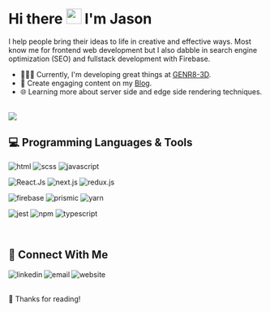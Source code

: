 # Hi there <img src="https://raw.githubusercontent.com/iampavangandhi/iampavangandhi/master/gifs/Hi.gif" width="30px" height="30px"> I'm Jason 


I help people bring their ideas to life in creative and effective ways. Most know me for frontend web development but I also dabble in search engine optimization (SEO) and fullstack development with Firebase.<br>

- 👨🏿‍💻 Currently, I'm developing great things at [GENR8-3D](https://genr83d.com/).
- 📝 Create engaging content on my [Blog](https://www.devjasonclarke.com/blog).
- 🌐 Learning more about server side and edge side rendering techniques.


<br>
<img src='https://github-readme-stats.vercel.app/api?username=devjasonclarke&theme=vue-dark&show_icons=true'/>


<br>

## 💻 Programming Languages & Tools
<img alt="html" src="https://img.shields.io/badge/HTML5-E34F26?style=for-the-badge&logo=html5&logoColor=white" /> <img alt="scss" src="https://img.shields.io/badge/SCSS-CC6699?style=for-the-badge&logo=sass&logoColor=white" /> <img alt="javascript" src="https://img.shields.io/badge/JavaScript-F7DF1E?style=for-the-badge&logo=javascript&logoColor=000" /> 

<img alt="React.Js" src="https://img.shields.io/badge/react-1867c0?style=for-the-badge&logo=react&logoColor=fff" /> <img alt="next.js" src="https://img.shields.io/badge/next.js-000000?style=for-the-badge&logo=next.js&logoColor=fff" /> <img alt="redux.js" src="https://img.shields.io/badge/redux.js-000?style=for-the-badge&logo=redux&logoColor=800080" /> 

 <img alt="firebase" src="https://img.shields.io/badge/firebase-black?style=for-the-badge&logo=firebase&logoColor=ffca28" /> <img alt="prismic" src="https://img.shields.io/badge/prismic-black?style=for-the-badge&logo=prismic&logoColor=pink" />  <img alt="yarn" src="https://img.shields.io/badge/Yarn-1867c0?style=for-the-badge&logo=yarn&logoColor=white" />


<img alt="jest" src="https://img.shields.io/badge/jest-df162b?style=for-the-badge&logo=jest&logoColor=white" /> <img alt="npm" src="https://img.shields.io/badge/NPM-CC3534?style=for-the-badge&logo=npm&logoColor=white" /> <img alt="typescript" src="https://img.shields.io/badge/typescript-1867c0?style=for-the-badge&logo=typescript&logoColor=fff" />


<br>

## 🚀 Connect With Me 
[<img align="left" alt="linkedin" src="https://img.shields.io/badge/linkedin-%230077B5.svg?&style=for-the-badge&logo=linkedin&logoColor=white" />](https://www.linkedin.com/in/devjasonclarke/)
[<img align="left" alt="email" src="https://img.shields.io/badge/Email-%230077B5.svg?style=for-the-badge&logo=gmail&logoColor=white" />](mailto:jason@devjasonclarke.com)
[<img align="left" alt="website" src="https://img.shields.io/badge/My_Website-%230077B5.svg?style=for-the-badge" />](https://www.devjasonclarke.com/)

<br>
<br>
 
🙌 Thanks for reading!
